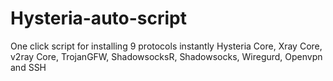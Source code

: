 # Hysteria-auto-script
One click script for installing 9 protocols instantly Hysteria Core, Xray Core, v2ray Core, TrojanGFW, ShadowsocksR, Shadowsocks, Wiregurd, Openvpn and SSH
